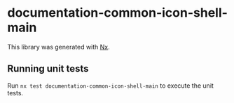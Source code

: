 # documentation-common-icon-shell-main

This library was generated with [Nx](https://nx.dev).

## Running unit tests

Run `nx test documentation-common-icon-shell-main` to execute the unit tests.
